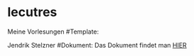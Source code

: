 # lecutres
Meine Vorlesungen
#Template:

Jendrik Stelzner
#Dokument:
Das Dokument findet man [HIER](https://raw.githubusercontent.com/git-fabus/lecutres/main/notes.pdf)
